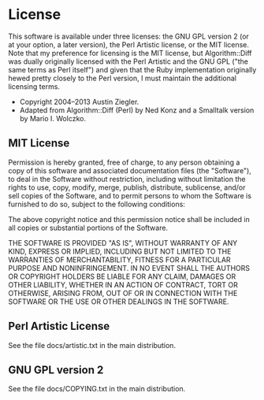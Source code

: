 # License 

This software is available under three licenses: the GNU GPL version 2 (or at
your option, a later version), the Perl Artistic license, or the MIT license.
Note that my preference for licensing is the MIT license, but Algorithm::Diff
was dually originally licensed with the Perl Artistic and the GNU GPL ("the
same terms as Perl itself") and given that the Ruby implementation originally
hewed pretty closely to the Perl version, I must maintain the additional
licensing terms.

* Copyright 2004–2013 Austin Ziegler.
* Adapted from Algorithm::Diff (Perl) by Ned Konz and a Smalltalk version by
  Mario I. Wolczko.

## MIT License 

Permission is hereby granted, free of charge, to any person obtaining a copy of
this software and associated documentation files (the "Software"), to deal in
the Software without restriction, including without limitation the rights to
use, copy, modify, merge, publish, distribute, sublicense, and/or sell copies
of the Software, and to permit persons to whom the Software is furnished to do
so, subject to the following conditions:

The above copyright notice and this permission notice shall be included in all
copies or substantial portions of the Software.

THE SOFTWARE IS PROVIDED "AS IS", WITHOUT WARRANTY OF ANY KIND, EXPRESS OR
IMPLIED, INCLUDING BUT NOT LIMITED TO THE WARRANTIES OF MERCHANTABILITY,
FITNESS FOR A PARTICULAR PURPOSE AND NONINFRINGEMENT. IN NO EVENT SHALL THE
AUTHORS OR COPYRIGHT HOLDERS BE LIABLE FOR ANY CLAIM, DAMAGES OR OTHER
LIABILITY, WHETHER IN AN ACTION OF CONTRACT, TORT OR OTHERWISE, ARISING FROM,
OUT OF OR IN CONNECTION WITH THE SOFTWARE OR THE USE OR OTHER DEALINGS IN THE
SOFTWARE.

## Perl Artistic License 
See the file docs/artistic.txt in the main distribution.

## GNU GPL version 2 
See the file docs/COPYING.txt in the main distribution.

